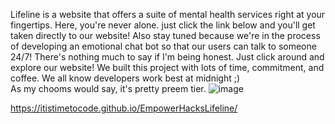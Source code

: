 Lifeline is a website that offers a suite of mental health services right at your fingertips. Here, you're never alone. just click the link below and you'll get taken directly to our website! 
Also stay tuned because we're in the process of developing an emotional chat bot so that our users can talk to someone 24/7!
There's nothing much to say if I'm being honest. Just click around and explore our website!
We built this project with lots of time, commitment, and coffee. We all know developers work best at midnight ;)
<br> As my chooms would say, it's pretty preem tier.
![image](https://github.com/user-attachments/assets/1a256e39-9e86-48bc-8a54-b13ec6792807)

https://itistimetocode.github.io/EmpowerHacksLifeline/ 
